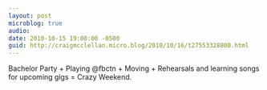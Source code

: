 ```yaml
---
layout: post
microblog: true
audio: 
date: 2010-10-15 19:00:00 -0500
guid: http://craigmcclellan.micro.blog/2010/10/16/t27553328800.html
---
```

Bachelor Party + Playing @fbctn + Moving + Rehearsals and learning songs for upcoming gigs = Crazy Weekend.
